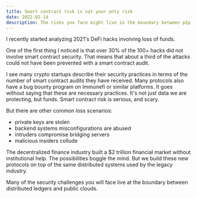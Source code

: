 ```yaml
---
title: Smart contract risk is not your only risk
date: 2022-02-14
description: The risks you face might live in the boundary between p2p networks and centralized systems.
---
```


I recently started analyzing 2021's DeFi hacks involving loss of funds. 

One of the first thing I noticed is that over 30% of the 100+ hacks did not involve smart contract security. That means that about a third of the attacks could not have been prevented with a smart contract audit.

I see many crypto startups describe their security practices in terms of the number of smart contract audits they have received. Many protocols also have a bug bounty program on Immunefi or similar platforms. It goes without saying that these are necessary practices. It's not just data we are protecting, but funds. Smart contract risk is serious, and scary.

But there are other common loss scenarios:

- private keys are stolen
- backend systems misconfigurations are abused
- intruders compromise bridging servers
- malicious insiders collude

The decentralized finance industry built a $2 trillion financial market without  institutional help. The possibilities boggle the mind. But we build these new protocols on top of the same distributed systems used by the legacy industry.

Many of the security challenges you will face live at the boundary between distributed ledgers and public clouds.
